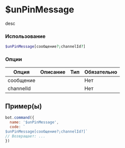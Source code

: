 # $unPinMessage
desc
### Использование
```php
$unPinMessage[сообщение?;channelId?]
```

### Опции

| Опция | Описание | Тип | Обязательно |
|--------|-------------|------|----------|
| сообщение |  |  | Нет | 
| channelId |  |  | Нет | 
## Пример(ы)

```javascript
bot.command({
  name: '$unPinMessage',
  code: `
$unPinMessage[сообщение?;channelId?]`
// Возвращает: ...
})
```
